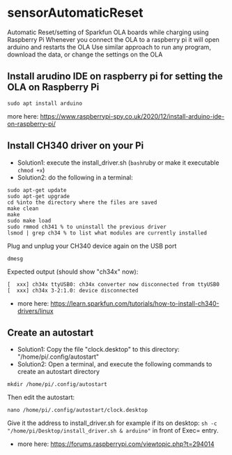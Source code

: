 # sensorAutomaticReset
Automatic Reset/setting of Sparkfun OLA boards while charging using Raspberry Pi
Whenever you connect the OLA to a raspberry pi it will open arduino and restarts the OLA 
Use similar approach to run any program, download the data, or change the settings on the OLA

## Install arudino IDE on raspberry pi for setting the OLA on Raspberry Pi
```sudo apt install arduino ```

more here: https://www.raspberrypi-spy.co.uk/2020/12/install-arduino-ide-on-raspberry-pi/

## Install CH340 driver on your Pi
- Solution1: execute the install_driver.sh (```bash```ruby or make it executable ```chmod +x```)
- Solution2: do the following in a terminal:
```
sudo apt-get update
sudo apt-get upgrade
cd %into the directory where the files are saved
make clean
make
sudo make load
sudo rmmod ch341 % to uninstall the previous driver
lsmod | grep ch34 % to list what modules are currently installed
```

Plug and unplug your CH340 device again on the USB port

```
dmesg
```

Expected output (should show "ch34x" now):
```
[  xxx] ch34x ttyUSB0: ch34x converter now disconnected from ttyUSB0
[  xxx] ch34x 3-2:1.0: device disconnected
```

- more here: https://learn.sparkfun.com/tutorials/how-to-install-ch340-drivers/linux

## Create an autostart 
- Solution1: Copy the file "clock.desktop" to this directory: "/home/pi/.config/autostart" 
- Solution2: Open a terminal, and execute the following commands to create an autostart directory

```
mkdir /home/pi/.config/autostart
```

Then edit the autostart:
```
nano /home/pi/.config/autostart/clock.desktop
```

Give it the address to install_driver.sh for example if its on desktop: ```sh -c "/home/pi/Desktop/install_driver.sh & arduino"``` in front of Exec= entry.


- more here: https://forums.raspberrypi.com/viewtopic.php?t=294014
